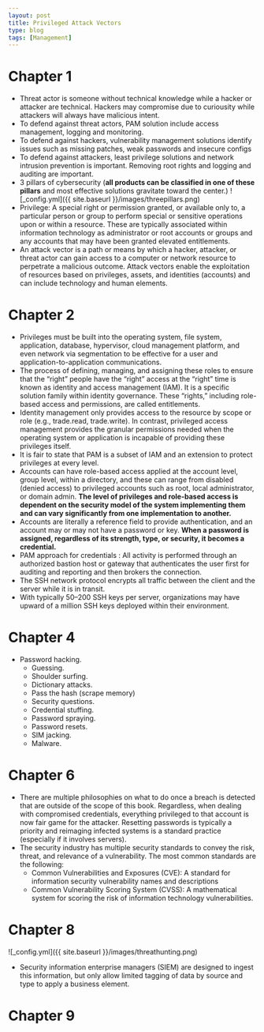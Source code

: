 ```yaml
---
layout: post
title: Privileged Attack Vectors
type: blog
tags: [Management]
---
```

# Chapter 1
* Threat actor is someone without technical knowledge while a hacker or attacker are technical. Hackers may compromise due to curiousity while attackers will always have malicious intent.
* To defend against threat actors, PAM solution include access management, logging and monitoring.
* To defend against hackers, vulnerability management solutions identify issues such as missing patches, weak passwords and insecure configs
* To defend against attackers, least privilege solutions and network intrusion prevention is important. Removing root rights and logging and auditing are important.
* 3 pillars of cybersecurity (**all products can be classified in one of these pillars** and most effective solutions gravitate toward the center.)
![_config.yml]({{ site.baseurl }}/images/threepillars.png)
* Privilege: A special right or permission granted, or available only to, a particular person or group to perform special or sensitive
operations upon or within a resource. These are typically associated within information technology as administrator or root
accounts or groups and any accounts that may have been granted elevated entitlements.
* An attack vector is a path or means by which a hacker, attacker, or threat actor can gain access to a computer or network resource to perpetrate a malicious outcome. Attack vectors enable the exploitation of resources based on privileges, assets, and identities (accounts) and can include technology and human elements.

# Chapter 2
* Privileges must be built into the operating system, file system, application, database, hypervisor, cloud management platform, and even network via segmentation to be effective for a user and application-to-application communications.
* The process of defining, managing, and assigning these roles to ensure that the “right” people have the “right” access at the “right” time
is known as identity and access management (IAM). It is a specific solution family within identity governance. These “rights,” including
role-based access and permissions, are called entitlements.
* Identity management only provides access to the resource by scope or role (e.g., trade.read, trade.write). In contrast, privileged access management provides the granular permissions needed when the operating system or application is incapable of providing these privileges itself.
* It is fair to state that PAM is a subset of IAM and an extension to protect privileges at every level.
* Accounts can have role-based access applied at the account level, group level, within a directory, and these can range from disabled (denied access) to privileged accounts such as root, local administrator, or domain admin. **The level of privileges and role-based access is dependent on the security model of the system implementing them and can vary significantly from one implementation to another.**
* Accounts are literally a reference field to provide authentication, and an account may or may not have a password or key. **When a password is assigned, regardless of its strength, type, or security, it becomes a credential.**
* PAM approach for credentials : All activity is performed through an authorized bastion host or gateway that authenticates the user first for auditing and reporting and then brokers the connection.
* The SSH network protocol encrypts all traffic between the client and the server while it is in transit.
* With typically 50–200 SSH keys per server, organizations may have upward of a million SSH keys deployed within their environment. 

# Chapter 4
* Password hacking.
  * Guessing.
  * Shoulder surfing.
  * Dictionary attacks.
  * Pass the hash (scrape memory)
  * Security questions.
  * Credential stuffing.
  * Password spraying.
  * Password resets.
  * SIM jacking.
  * Malware.

# Chapter 6
* There are multiple philosophies on what to do once a breach is detected that are outside of the scope of this book. Regardless, when dealing with compromised credentials, everything privileged to that account is now fair game for the attacker. Resetting passwords is typically a priority and reimaging infected systems is a standard practice (especially if it involves servers).
* The security industry has multiple security standards to convey the risk, threat, and relevance of a vulnerability. The most common standards are the following:
  * Common Vulnerabilities and Exposures (CVE): A standard for information security vulnerability names and descriptions
  * Common Vulnerability Scoring System (CVSS): A mathematical system for scoring the risk of information technology vulnerabilities.


# Chapter 8
![_config.yml]({{ site.baseurl }}/images/threathunting.png)
* Security information enterprise managers (SIEM) are designed to ingest this information, but only allow limited tagging of data by source and type to apply a business element.

# Chapter 9